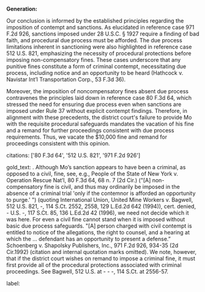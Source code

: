 **Generation:**

Our conclusion is informed by the established principles regarding the imposition of contempt and sanctions. As elucidated in reference case 971 F.2d 926, sanctions imposed under 28 U.S.C. § 1927 require a finding of bad faith, and procedural due process must be afforded. The due process limitations inherent in sanctioning were also highlighted in reference case 512 U.S. 821, emphasizing the necessity of procedural protections before imposing non-compensatory fines. These cases underscore that any punitive fines constitute a form of criminal contempt, necessitating due process, including notice and an opportunity to be heard (Hathcock v. Navistar Int’l Transportation Corp., 53 F.3d 36).

Moreover, the imposition of noncompensatory fines absent due process contravenes the principles laid down in reference case 80 F.3d 64, which stressed the need for ensuring due process even when sanctions are imposed under Rule 37 without explicit contempt findings. Therefore, in alignment with these precedents, the district court's failure to provide Mo with the requisite procedural safeguards mandates the vacation of his fine and a remand for further proceedings consistent with due process requirements. Thus, we vacate the $10,000 fine and remand for proceedings consistent with this opinion.

citations: ['80 F.3d 64', '512 U.S. 821', '971 F.2d 926']

gold_text: . Although Mo’s sanction appears to have been a criminal, as opposed to a civil, fine, see, e.g., People of the State of New York v. Operation Rescue Nat’l, 80 F.3d 64, 68 n. 7 (2d Cir.) ("[A] non-compensatory fine is civil, and thus may ordinarily be imposed in the absence of a criminal trial 'only if the contemnor is afforded an opportunity to purge.' ") (quoting International Union, United Mine Workers v. Bagwell, 512 U.S. 821, -, 114 S.Ct. 2552, 2558, 129 L.Ed.2d 642 (1994)), cert. denied, - U.S. -, 117 S.Ct. 85, 136 L.Ed.2d 42 (1996), we need not decide which it was here. For even a civil fine cannot stand when it is imposed without basic due process safeguards. "[A] person charged with civil contempt is entitled to notice of the allegations, the right to counsel, and a hearing at which the ... defendant has an opportunity to present a defense.” Schoenberg v. Shapolsky Publishers, Inc., 971 F.2d 926, 934-35 (2d Cir.1992) (citation and internal quotation marks omitted). We note, however, that if the district court wishes on remand to impose a criminal fine, it must first provide all of the procedural protections associated with criminal proceedings. See Bagwell, 512 U.S. at - - -, 114 S.Ct. at 2556-57.

label: 